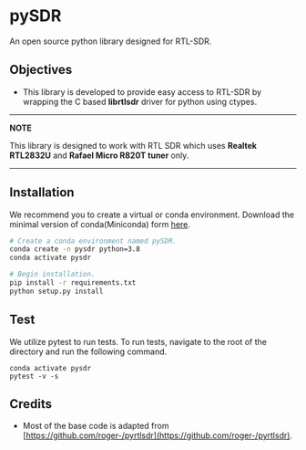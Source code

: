 pySDR
=====

An open source python library designed for RTL-SDR.

Objectives
----------

* This library is developed to provide easy access to RTL-SDR by wrapping the C based **librtlsdr** driver for python using ctypes. 

---
**NOTE**

This library is designed to work with RTL SDR which uses **Realtek RTL2832U** and **Rafael Micro R820T tuner** only.

---

Installation
------------
We recommend you to create a virtual or conda environment. Download the minimal version of conda(Miniconda) form [here](https://docs.conda.io/en/latest/miniconda.html).

```bash
# Create a conda environment named pySDR.
conda create -n pysdr python=3.8
conda activate pysdr

# Begin installation.
pip install -r requirements.txt
python setup.py install
```

Test
----

We utilize pytest to run tests. To run tests, navigate to the root of the directory and run the following command.

```
conda activate pysdr
pytest -v -s
```

Credits
-------

* Most of the base code is adapted from [https://github.com/roger-/pyrtlsdr](https://github.com/roger-/pyrtlsdr).